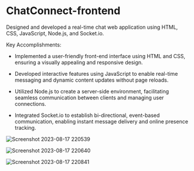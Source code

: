# ChatConnect-frontend
Designed and developed a real-time chat web application using HTML, CSS, JavaScript, Node.js, and Socket.io.

Key Accomplishments:

* Implemented a user-friendly front-end interface using HTML and CSS, ensuring a visually appealing and responsive design.

* Developed interactive features using JavaScript to enable real-time messaging and dynamic content updates without page reloads.

* Utilized Node.js to create a server-side environment, facilitating seamless communication between clients and managing user connections.

* Integrated Socket.io to establish bi-directional, event-based communication, enabling instant message delivery and online presence tracking.

![Screenshot 2023-08-17 220539](https://github.com/junedtamboli1/ChatConnect-frontend/assets/131596866/00411a54-a633-47b1-a9cc-e6e47cb59437)

![Screenshot 2023-08-17 220640](https://github.com/junedtamboli1/ChatConnect-frontend/assets/131596866/95d6741c-afbc-485a-88a9-f771eeab8829)

![Screenshot 2023-08-17 220841](https://github.com/junedtamboli1/ChatConnect-frontend/assets/131596866/40579ba8-5caa-4269-bd7a-9390a1b89ddf)

